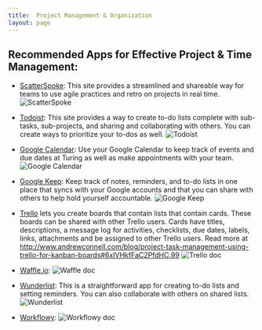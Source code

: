 ```yaml
---
title:  Project Management & Organization
layout: page
---
```



## Recommended Apps for Effective Project & Time Management:

* [ScatterSpoke](https://www.scatterspoke.com/): This site provides a streamlined and shareable way for teams to use agile practices and retro on projects in real time. 
![ScatterSpoke](https://github.com/turingschool/professional_skills/blob/master/images/ScatterSpoke.png)

* [Todoist](https://todoist.com): This site provides a way to create to-do lists complete with sub-tasks, sub-projects, and sharing and collaborating with others. You can create ways to prioritize your to-dos as well.
![Todoist](https://github.com/turingschool/professional_skills/blob/master/images/Todoist.png)

* [Google Calendar](https://calendar.google.com/calendar/): Use your Google Calendar to keep track of events and due dates at Turing as well as make appointments with your team. 
![Google Calendar](https://github.com/turingschool/professional_skills/blob/master/images/GoogleCalendar.png)

* [Google Keep](https://keep.google.com/u/0/): Keep track of notes, reminders, and to-do lists in one place that syncs with your Google accounts and that you can share with others to help hold yourself accountable. 
![Google Keep](https://github.com/turingschool/professional_skills/blob/master/images/GoogleKeep.png)

* [Trello](trello.com) lets you create boards that contain lists that contain cards. These boards can be shared with other Trello users. Cards have titles, descriptions, a message log for activities, checklists, due dates, labels, links, attachments and be assigned to other Trello users.
Read more at http://www.andrewconnell.com/blog/project-task-management-using-trello-for-kanban-boards#6xIVHkfFaC2PfdHC.99
![Trello doc](https://github.com/turingschool/professional_skills/blob/master/images/Trello.png)

* [Waffle.io](waffle.io): 
![Waffle doc](https://github.com/turingschool/professional_skills/blob/master/images/Waffle.io.png)

* [Wunderlist](https://www.wunderlist.com): This is a straightforward app for creating to-do lists and setting reminders. You can also collaborate with others on shared lists. 
![Wunderlist](https://github.com/turingschool/professional_skills/blob/master/images/Wunderlist.jpg)

* [Workflowy](https://workflowy.com): 
![Workflowy doc](https://github.com/turingschool/professional_skills/blob/master/images/Workflowy.png)
